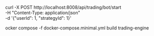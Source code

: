 curl -X POST http://localhost:8008/api/trading/bot/start \
-H "Content-Type: application/json" \
-d '{"userId": 1, "strategyId": 1}'

ocker compose -f docker-compose.minimal.yml build trading-engine 